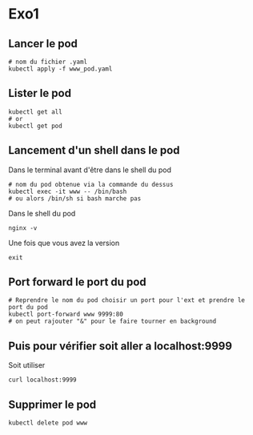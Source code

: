 # Exo1

## Lancer le pod

```shell
# nom du fichier .yaml
kubectl apply -f www_pod.yaml
```

## Lister le pod 

```shell
kubectl get all 
# or 
kubectl get pod
```

## Lancement d'un shell dans le pod 

Dans le terminal avant d'être dans le shell du pod
```shell
# nom du pod obtenue via la commande du dessus
kubectl exec -it www -- /bin/bash
# ou alors /bin/sh si bash marche pas
```

Dans le shell du pod 
```shell
nginx -v
```
Une fois que vous avez la version
```shell
exit
```

## Port forward le port du pod 

```shell
# Reprendre le nom du pod choisir un port pour l'ext et prendre le port du pod
kubectl port-forward www 9999:80 
# on peut rajouter "&" pour le faire tourner en background
```
Puis pour vérifier soit aller a 
localhost:9999
-------------------------
Soit utiliser 
```shell
curl localhost:9999
```


## Supprimer le pod 

```shell
kubectl delete pod www
```
